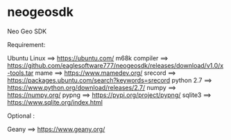 # neogeosdk
Neo Geo SDK


Requirement:
 
Ubuntu Linux   ==> https://ubuntu.com/
m68k compiler  ==> https://github.com/eaglesoftware777/neogeosdk/releases/download/v1.0/x-tools.tar
mame           ==> https://www.mamedev.org/
srecord        ==> https://packages.ubuntu.com/search?keywords=srecord
python 2.7     ==> https://www.python.org/download/releases/2.7/
numpy          ==> https://numpy.org/
pypng          ==> https://pypi.org/project/pypng/
sqlite3        ==> https://www.sqlite.org/index.html

Optional :

Geany          ==> https://www.geany.org/
